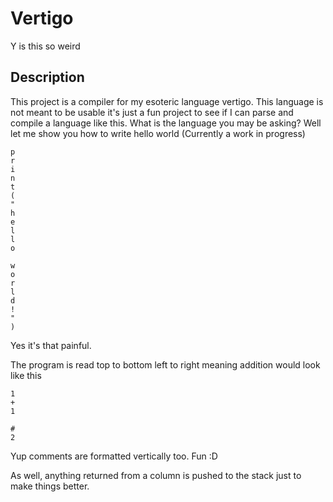# Vertigo
Y is this so weird

## Description
This project is a compiler for my esoteric language vertigo. This language is not meant to be usable it's just a fun project to see if I can parse and compile a language like this. What is the language you may be asking? Well let me show you how to write hello world (Currently a work in progress)

```
p 
r
i 
n 
t 
( 
"
h 
e
l
l
o

w 
o
r
l
d
!
"
)
```

Yes it's that painful.

The program is read top to bottom left to right meaning addition would look like this

```
1
+
1

#
2
```

Yup comments are formatted vertically too. Fun :D

As well, anything returned from a column is pushed to the stack just to make things better.
